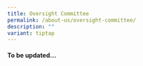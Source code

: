 ```yaml
---
title: Oversight Committee
permalink: /about-us/oversight-committee/
description: ""
variant: tiptap
---
```

<h4><strong>To be updated...</strong></h4><p></p>
